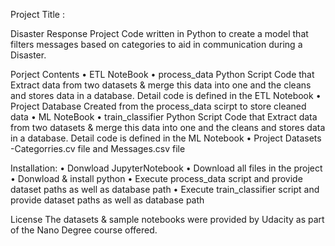 Project Title :

Disaster Response Project
Code written in Python to create a model that filters messages based on categories to aid in communication during a Disaster.

Porject Contents
	• ETL NoteBook
 	• process_data Python Script
  	Code that Extract data from two datasets & merge this data into one and the cleans and stores data in a database. Detail code is defined in the ETL Notebook
   	• Project Database
    	Created from the process_data scirpt to store cleaned data
 	• ML NoteBook
  	• train_classifier Python Script
        Code that Extract data from two datasets & merge this data into one and the cleans and stores data in a database. Detail code is defined in the ML Notebook
	• Project Datasets
 	-Categorries.cv file and Messages.csv file
  	
Installation:
	• Donwload JupyterNotebook
 	• Download all files in the project
  	• Donwload & install python
  	• Execute process_data script and provide dataset paths as well as database path
   	• Execute train_classifier script and provide dataset paths as well as database path
   
License
 	The datasets & sample notebooks were provided by Udacity as part of the Nano Degree course offered.

